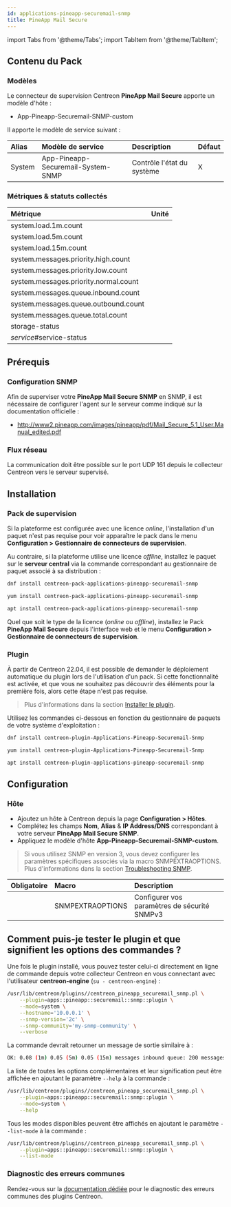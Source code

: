 ```yaml
---
id: applications-pineapp-securemail-snmp
title: PineApp Mail Secure
---
```

import Tabs from '@theme/Tabs';
import TabItem from '@theme/TabItem';


## Contenu du Pack

### Modèles

Le connecteur de supervision Centreon **PineApp Mail Secure** apporte un modèle d'hôte :

* App-Pineapp-Securemail-SNMP-custom

Il apporte le modèle de service suivant :

| Alias  | Modèle de service                  | Description                | Défaut |
|:-------|:-----------------------------------|:---------------------------|:-------|
| System | App-Pineapp-Securemail-System-SNMP | Contrôle l'état du système | X      |

### Métriques & statuts collectés

<Tabs groupId="sync">
<TabItem value="System" label="System">

| Métrique                              | Unité |
|:--------------------------------------|:------|
| system.load.1m.count                  |       |
| system.load.5m.count                  |       |
| system.load.15m.count                 |       |
| system.messages.priority.high.count   |       |
| system.messages.priority.low.count    |       |
| system.messages.priority.normal.count |       |
| system.messages.queue.inbound.count   |       |
| system.messages.queue.outbound.count  |       |
| system.messages.queue.total.count     |       |
| storage-status                        |       |
| *service*#service-status              |       |

</TabItem>
</Tabs>

## Prérequis

### Configuration SNMP

Afin de superviser votre **PineApp Mail Secure SNMP** en SNMP,  il est nécessaire de configurer l'agent sur le serveur comme indiqué sur la documentation officielle :
* http://www2.pineapp.com/images/pineapp/pdf/Mail_Secure_5.1_User.Manual_edited.pdf

### Flux réseau

La communication doit être possible sur le port UDP 161 depuis le collecteur
Centreon vers le serveur supervisé.

## Installation

### Pack de supervision

Si la plateforme est configurée avec une licence *online*, l'installation d'un paquet
n'est pas requise pour voir apparaître le pack dans le menu **Configuration > Gestionnaire de connecteurs de supervision**.

Au contraire, si la plateforme utilise une licence *offline*, installez le paquet
sur le **serveur central** via la commande correspondant au gestionnaire de paquet
associé à sa distribution :

<Tabs groupId="sync">
<TabItem value="Alma / RHEL / Oracle Linux 8" label="Alma / RHEL / Oracle Linux 8">

```bash
dnf install centreon-pack-applications-pineapp-securemail-snmp
```

</TabItem>
<TabItem value="CentOS 7" label="CentOS 7">

```bash
yum install centreon-pack-applications-pineapp-securemail-snmp
```

</TabItem>
<TabItem value="Debian 11 & 12" label="Debian 11 & 12">

```bash
apt install centreon-pack-applications-pineapp-securemail-snmp
```

</TabItem>
</Tabs>

Quel que soit le type de la licence (*online* ou *offline*), installez le Pack **PineApp Mail Secure**
depuis l'interface web et le menu **Configuration > Gestionnaire de connecteurs de supervision**.

### Plugin

À partir de Centreon 22.04, il est possible de demander le déploiement automatique
du plugin lors de l'utilisation d'un pack. Si cette fonctionnalité est activée, et
que vous ne souhaitez pas découvrir des éléments pour la première fois, alors cette
étape n'est pas requise.

> Plus d'informations dans la section [Installer le plugin](/onprem/monitoring/pluginpacks/#installer-le-plugin).

Utilisez les commandes ci-dessous en fonction du gestionnaire de paquets de votre système d'exploitation :

<Tabs groupId="sync">
<TabItem value="Alma / RHEL / Oracle Linux 8" label="Alma / RHEL / Oracle Linux 8">

```bash
dnf install centreon-plugin-Applications-Pineapp-Securemail-Snmp
```

</TabItem>
<TabItem value="CentOS 7" label="CentOS 7">

```bash
yum install centreon-plugin-Applications-Pineapp-Securemail-Snmp
```

</TabItem>
<TabItem value="Debian 11 & 12" label="Debian 11 & 12">

```bash
apt install centreon-plugin-applications-pineapp-securemail-snmp
```

</TabItem>
</Tabs>

## Configuration

### Hôte

* Ajoutez un hôte à Centreon depuis la page **Configuration > Hôtes**.
* Complétez les champs **Nom**, **Alias** & **IP Address/DNS** correspondant à votre serveur **PineApp Mail Secure SNMP**.
* Appliquez le modèle d'hôte **App-Pineapp-Securemail-SNMP-custom**.

> Si vous utilisez SNMP en version 3, vous devez configurer les paramètres spécifiques associés via la macro SNMPEXTRAOPTIONS.
> Plus d'informations dans la section [Troubleshooting SNMP](../getting-started/how-to-guides/troubleshooting-plugins.md#snmpv3-options-mapping).

| Obligatoire | Macro            | Description                                  |
|:------------|:-----------------|:---------------------------------------------|
|             | SNMPEXTRAOPTIONS | Configurer vos paramètres de sécurité SNMPv3 |

## Comment puis-je tester le plugin et que signifient les options des commandes ?

Une fois le plugin installé, vous pouvez tester celui-ci directement en ligne
de commande depuis votre collecteur Centreon en vous connectant avec
l'utilisateur **centreon-engine** (`su - centreon-engine`) :

```bash
/usr/lib/centreon/plugins//centreon_pineapp_securemail_snmp.pl \
    --plugin=apps::pineapp::securemail::snmp::plugin \
    --mode=system \
    --hostname='10.0.0.1' \
    --snmp-version='2c' \
    --snmp-community='my-snmp-community' \
    --verbose
```

La commande devrait retourner un message de sortie similaire à :

```bash
OK: 0.08 (1m) 0.05 (5m) 0.05 (15m) messages inbound queue: 200 messages outbound queue: 100 messages high priority: 100 messages normal priority: 100 messages low priority: 100 messages queue total: 300  | 'system.load.1m.count'=0.08;;;0; 'system.load.5m.count'=0.05;;;0; 'system.load.15m.count'=0.05;;;0; 'system.messages.queue.inbound.count'=200;;;0; 'system.messages.queue.outbound.count'=100;;;0; 'system.messages.priority.high.count'=100;;;0; 'system.messages.priority.normal.count'=100;;;0; 'system.messages.priority.low.count'=100;;;0; 'system.messages.queue.total.count'=300;;;0; 
```

La liste de toutes les options complémentaires et leur signification peut être
affichée en ajoutant le paramètre `--help` à la commande :

```bash
/usr/lib/centreon/plugins//centreon_pineapp_securemail_snmp.pl \
    --plugin=apps::pineapp::securemail::snmp::plugin \
    --mode=system \
    --help
```

Tous les modes disponibles peuvent être affichés en ajoutant le paramètre
`--list-mode` à la commande :

```bash
/usr/lib/centreon/plugins//centreon_pineapp_securemail_snmp.pl \
    --plugin=apps::pineapp::securemail::snmp::plugin \
    --list-mode
```

### Diagnostic des erreurs communes

Rendez-vous sur la [documentation dédiée](../getting-started/how-to-guides/troubleshooting-plugins.md)
pour le diagnostic des erreurs communes des plugins Centreon.
